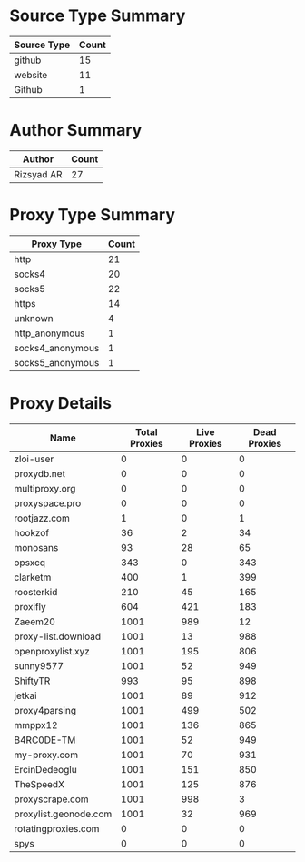 # Source Type Summary

| Source Type | Count |
|-------------|-------|
| github | 15 |
| website | 11 |
| Github | 1 |


# Author Summary

| Author | Count |
|--------|-------|
| Rizsyad AR | 27 |


# Proxy Type Summary

| Proxy Type | Count |
|------------|-------|
| http | 21 |
| socks4 | 20 |
| socks5 | 22 |
| https | 14 |
| unknown | 4 |
| http_anonymous | 1 |
| socks4_anonymous | 1 |
| socks5_anonymous | 1 |


# Proxy Details

| Name | Total Proxies | Live Proxies | Dead Proxies |
|------|---------------|--------------|---------------|
| zloi-user | 0 | 0 | 0 |
| proxydb.net | 0 | 0 | 0 |
| multiproxy.org | 0 | 0 | 0 |
| proxyspace.pro | 0 | 0 | 0 |
| rootjazz.com | 1 | 0 | 1 |
| hookzof | 36 | 2 | 34 |
| monosans | 93 | 28 | 65 |
| opsxcq | 343 | 0 | 343 |
| clarketm | 400 | 1 | 399 |
| roosterkid | 210 | 45 | 165 |
| proxifly | 604 | 421 | 183 |
| Zaeem20 | 1001 | 989 | 12 |
| proxy-list.download | 1001 | 13 | 988 |
| openproxylist.xyz | 1001 | 195 | 806 |
| sunny9577 | 1001 | 52 | 949 |
| ShiftyTR | 993 | 95 | 898 |
| jetkai | 1001 | 89 | 912 |
| proxy4parsing | 1001 | 499 | 502 |
| mmppx12 | 1001 | 136 | 865 |
| B4RC0DE-TM | 1001 | 52 | 949 |
| my-proxy.com | 1001 | 70 | 931 |
| ErcinDedeoglu | 1001 | 151 | 850 |
| TheSpeedX | 1001 | 125 | 876 |
| proxyscrape.com | 1001 | 998 | 3 |
| proxylist.geonode.com | 1001 | 32 | 969 |
| rotatingproxies.com | 0 | 0 | 0 |
| spys | 0 | 0 | 0 |
